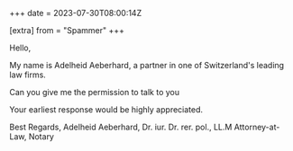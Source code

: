 +++
date = 2023-07-30T08:00:14Z

[extra]
from = "Spammer"
+++

Hello,

My name is Adelheid Aeberhard, a partner in one of Switzerland's leading law firms.

Can you give me the permission to talk to you

Your earliest response would be highly appreciated.

Best Regards,
Adelheid Aeberhard,
Dr. iur. Dr. rer. pol., LL.M
Attorney-at-Law, Notary
